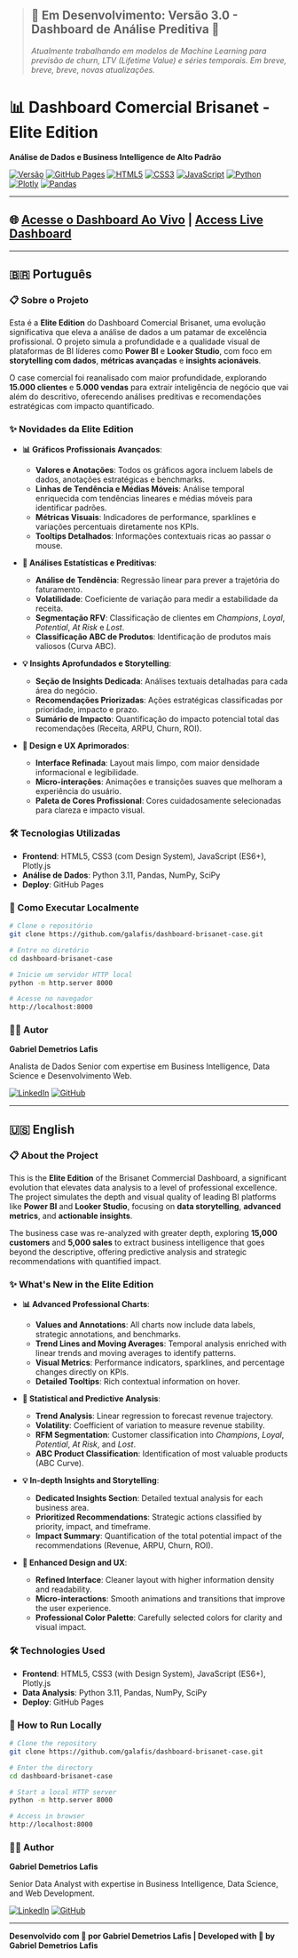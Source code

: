 > ## 🚧 **Em Desenvolvimento:** Versão 3.0 - Dashboard de Análise Preditiva 🚧
> *Atualmente trabalhando em modelos de Machine Learning para previsão de churn, LTV (Lifetime Value) e séries temporais. Em breve, breve, breve, novas atualizações.*

# 📊 Dashboard Comercial Brisanet - Elite Edition

**Análise de Dados e Business Intelligence de Alto Padrão**

[![Versão](https://img.shields.io/badge/Versão-2.0%20Elite-success?style=for-the-badge)]()
[![GitHub Pages](https://img.shields.io/badge/GitHub%20Pages-Live-success?style=for-the-badge&logo=github)](https://galafis.github.io/dashboard-brisanet-case/)
[![HTML5](https://img.shields.io/badge/HTML5-E34F26?style=for-the-badge&logo=html5&logoColor=white)](https://developer.mozilla.org/en-US/docs/Web/HTML)
[![CSS3](https://img.shields.io/badge/CSS3-1572B6?style=for-the-badge&logo=css3&logoColor=white)](https://developer.mozilla.org/en-US/docs/Web/CSS)
[![JavaScript](https://img.shields.io/badge/JavaScript-F7DF1E?style=for-the-badge&logo=javascript&logoColor=black)](https://developer.mozilla.org/en-US/docs/Web/JavaScript)
[![Python](https://img.shields.io/badge/Python-3776AB?style=for-the-badge&logo=python&logoColor=white)](https://www.python.org/)
[![Plotly](https://img.shields.io/badge/Plotly-3F4F75?style=for-the-badge&logo=plotly&logoColor=white)](https://plotly.com/)
[![Pandas](https://img.shields.io/badge/Pandas-150458?style=for-the-badge&logo=pandas&logoColor=white)](https://pandas.pydata.org/)

---

## 🌐 [**Acesse o Dashboard Ao Vivo**](https://galafis.github.io/dashboard-brisanet-case/) | [**Access Live Dashboard**](https://galafis.github.io/dashboard-brisanet-case/)

---

## 🇧🇷 Português

### 📋 Sobre o Projeto

Esta é a **Elite Edition** do Dashboard Comercial Brisanet, uma evolução significativa que eleva a análise de dados a um patamar de excelência profissional. O projeto simula a profundidade e a qualidade visual de plataformas de BI líderes como **Power BI** e **Looker Studio**, com foco em **storytelling com dados**, **métricas avançadas** e **insights acionáveis**.

O case comercial foi reanalisado com maior profundidade, explorando **15.000 clientes** e **5.000 vendas** para extrair inteligência de negócio que vai além do descritivo, oferecendo análises preditivas e recomendações estratégicas com impacto quantificado.

### ✨ **Novidades da Elite Edition**

- **📊 Gráficos Profissionais Avançados**:
  - **Valores e Anotações**: Todos os gráficos agora incluem labels de dados, anotações estratégicas e benchmarks.
  - **Linhas de Tendência e Médias Móveis**: Análise temporal enriquecida com tendências lineares e médias móveis para identificar padrões.
  - **Métricas Visuais**: Indicadores de performance, sparklines e variações percentuais diretamente nos KPIs.
  - **Tooltips Detalhados**: Informações contextuais ricas ao passar o mouse.

- **🧠 Análises Estatísticas e Preditivas**:
  - **Análise de Tendência**: Regressão linear para prever a trajetória do faturamento.
  - **Volatilidade**: Coeficiente de variação para medir a estabilidade da receita.
  - **Segmentação RFV**: Classificação de clientes em *Champions*, *Loyal*, *Potential*, *At Risk* e *Lost*.
  - **Classificação ABC de Produtos**: Identificação de produtos mais valiosos (Curva ABC).

- **💡 Insights Aprofundados e Storytelling**:
  - **Seção de Insights Dedicada**: Análises textuais detalhadas para cada área do negócio.
  - **Recomendações Priorizadas**: Ações estratégicas classificadas por prioridade, impacto e prazo.
  - **Sumário de Impacto**: Quantificação do impacto potencial total das recomendações (Receita, ARPU, Churn, ROI).

- **🎨 Design e UX Aprimorados**:
  - **Interface Refinada**: Layout mais limpo, com maior densidade informacional e legibilidade.
  - **Micro-interações**: Animações e transições suaves que melhoram a experiência do usuário.
  - **Paleta de Cores Profissional**: Cores cuidadosamente selecionadas para clareza e impacto visual.

### 🛠️ Tecnologias Utilizadas

- **Frontend**: HTML5, CSS3 (com Design System), JavaScript (ES6+), Plotly.js
- **Análise de Dados**: Python 3.11, Pandas, NumPy, SciPy
- **Deploy**: GitHub Pages

### 🚀 Como Executar Localmente

```bash
# Clone o repositório
git clone https://github.com/galafis/dashboard-brisanet-case.git

# Entre no diretório
cd dashboard-brisanet-case

# Inicie um servidor HTTP local
python -m http.server 8000

# Acesse no navegador
http://localhost:8000
```

### 👨‍💻 Autor

**Gabriel Demetrios Lafis**

Analista de Dados Senior com expertise em Business Intelligence, Data Science e Desenvolvimento Web.

[![LinkedIn](https://img.shields.io/badge/LinkedIn-0077B5?style=for-the-badge&logo=linkedin&logoColor=white)](https://www.linkedin.com/in/gabriel-lafis)
[![GitHub](https://img.shields.io/badge/GitHub-100000?style=for-the-badge&logo=github&logoColor=white)](https://github.com/galafis)

---

## 🇺🇸 English

### 📋 About the Project

This is the **Elite Edition** of the Brisanet Commercial Dashboard, a significant evolution that elevates data analysis to a level of professional excellence. The project simulates the depth and visual quality of leading BI platforms like **Power BI** and **Looker Studio**, focusing on **data storytelling**, **advanced metrics**, and **actionable insights**.

The business case was re-analyzed with greater depth, exploring **15,000 customers** and **5,000 sales** to extract business intelligence that goes beyond the descriptive, offering predictive analysis and strategic recommendations with quantified impact.

### ✨ **What's New in the Elite Edition**

- **📊 Advanced Professional Charts**:
  - **Values and Annotations**: All charts now include data labels, strategic annotations, and benchmarks.
  - **Trend Lines and Moving Averages**: Temporal analysis enriched with linear trends and moving averages to identify patterns.
  - **Visual Metrics**: Performance indicators, sparklines, and percentage changes directly on KPIs.
  - **Detailed Tooltips**: Rich contextual information on hover.

- **🧠 Statistical and Predictive Analysis**:
  - **Trend Analysis**: Linear regression to forecast revenue trajectory.
  - **Volatility**: Coefficient of variation to measure revenue stability.
  - **RFM Segmentation**: Customer classification into *Champions*, *Loyal*, *Potential*, *At Risk*, and *Lost*.
  - **ABC Product Classification**: Identification of most valuable products (ABC Curve).

- **💡 In-depth Insights and Storytelling**:
  - **Dedicated Insights Section**: Detailed textual analysis for each business area.
  - **Prioritized Recommendations**: Strategic actions classified by priority, impact, and timeframe.
  - **Impact Summary**: Quantification of the total potential impact of the recommendations (Revenue, ARPU, Churn, ROI).

- **🎨 Enhanced Design and UX**:
  - **Refined Interface**: Cleaner layout with higher information density and readability.
  - **Micro-interactions**: Smooth animations and transitions that improve the user experience.
  - **Professional Color Palette**: Carefully selected colors for clarity and visual impact.

### 🛠️ Technologies Used

- **Frontend**: HTML5, CSS3 (with Design System), JavaScript (ES6+), Plotly.js
- **Data Analysis**: Python 3.11, Pandas, NumPy, SciPy
- **Deploy**: GitHub Pages

### 🚀 How to Run Locally

```bash
# Clone the repository
git clone https://github.com/galafis/dashboard-brisanet-case.git

# Enter the directory
cd dashboard-brisanet-case

# Start a local HTTP server
python -m http.server 8000

# Access in browser
http://localhost:8000
```

### 👨‍💻 Author

**Gabriel Demetrios Lafis**

Senior Data Analyst with expertise in Business Intelligence, Data Science, and Web Development.

[![LinkedIn](https://img.shields.io/badge/LinkedIn-0077B5?style=for-the-badge&logo=linkedin&logoColor=white)](https://www.linkedin.com/in/gabriel-lafis)
[![GitHub](https://img.shields.io/badge/GitHub-100000?style=for-the-badge&logo=github&logoColor=white)](https://github.com/galafis)

---

**Desenvolvido com 💙 por Gabriel Demetrios Lafis | Developed with 💙 by Gabriel Demetrios Lafis**
